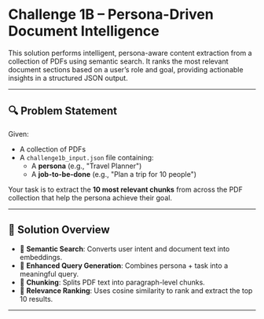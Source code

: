 # Challenge 1B – Persona-Driven Document Intelligence

This solution performs intelligent, persona-aware content extraction from a collection of PDFs using semantic search. It ranks the most relevant document sections based on a user’s role and goal, providing actionable insights in a structured JSON output.

---

## 🔍 Problem Statement

Given:
- A collection of PDFs
- A `challenge1b_input.json` file containing:
  - A **persona** (e.g., "Travel Planner")
  - A **job-to-be-done** (e.g., "Plan a trip for 10 people")

Your task is to extract the **10 most relevant chunks** from across the PDF collection that help the persona achieve their goal.

---

## 🧠 Solution Overview

- 🔹 **Semantic Search**: Converts user intent and document text into embeddings.
- 🔹 **Enhanced Query Generation**: Combines persona + task into a meaningful query.
- 🔹 **Chunking**: Splits PDF text into paragraph-level chunks.
- 🔹 **Relevance Ranking**: Uses cosine similarity to rank and extract the top 10 results.

---
